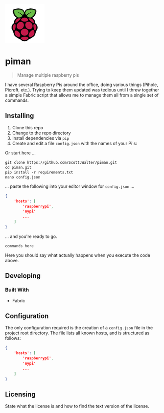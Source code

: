 ![Logo of the project](./images/raspberry_pi.png)

# piman
> Manage multiple raspberry pis

I have several Raspberry Pis around the office, doing various things (Pihole, Picroft, etc.).
Trying to keep them updated was tedious until I threw together a simple Fabric script that
allows me to manage them all from a single set of commands.

## Installing

1.  Clone this repo
2.  Change to the repo directory
3.  Install dependencies via `pip`
4.  Create and edit a file `config.json` with the names of your Pi's:

Or start here ...

```shell
git clone https://github.com/ScottJWalter/piman.git
cd piman.git
pip install -r requirements.txt
nano config.json
```

... paste the following into your editor window for `config.json` ...

```json
{
    'hosts': [
        'raspberrypi',
        'mypi'
        ...
    ]
}
```

... and you're ready to go.

```shell
commands here
```

Here you should say what actually happens when you execute the code above.

## Developing

### Built With

* Fabric

## Configuration

The only configuration required is the creation of a `config.json` file in the project
root directory.  The file lists all known hosts, and is structured as follows:

```json
{
    'hosts': [
        'raspberrypi',
        'mypi'
        ...
    ]
}
```

## Licensing

State what the license is and how to find the text version of the license.
